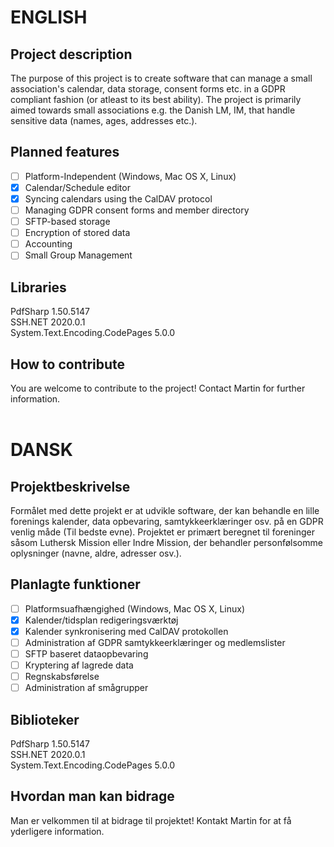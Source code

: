 # ENGLISH
## Project description
The purpose of this project is to create software that can manage a small association's calendar, data storage, consent forms etc. in a GDPR compliant fashion (or atleast to its best ability). The project is primarily aimed towards small associations e.g. the Danish LM, IM, that handle sensitive data (names, ages, addresses etc.).

## Planned features
- [ ] Platform-Independent (Windows, Mac OS X, Linux)
- [X] Calendar/Schedule editor
- [X] Syncing calendars using the CalDAV protocol
- [ ] Managing GDPR consent forms and member directory
- [ ] SFTP-based storage
- [ ] Encryption of stored data
- [ ] Accounting
- [ ] Small Group Management

## Libraries
PdfSharp 1.50.5147</br>
SSH.NET 2020.0.1</br>
System.Text.Encoding.CodePages 5.0.0

## How to contribute
You are welcome to contribute to the project!
Contact Martin for further information.
</br>
</br>
# DANSK
## Projektbeskrivelse
Formålet med dette projekt er at udvikle software, der kan behandle en lille forenings kalender, data opbevaring, samtykkeerklæringer osv. på en GDPR venlig måde (Til bedste evne). Projektet er primært beregnet til foreninger såsom Luthersk Mission eller Indre Mission, der behandler personfølsomme oplysninger (navne, aldre, adresser osv.).

## Planlagte funktioner
- [ ] Platformsuafhængighed (Windows, Mac OS X, Linux)
- [X] Kalender/tidsplan redigeringsværktøj
- [X] Kalender synkronisering med CalDAV protokollen
- [ ] Administration af GDPR samtykkeerklæringer og medlemslister
- [ ] SFTP baseret dataopbevaring
- [ ] Kryptering af lagrede data
- [ ] Regnskabsførelse
- [ ] Administration af smågrupper

## Biblioteker
PdfSharp 1.50.5147</br>
SSH.NET 2020.0.1</br>
System.Text.Encoding.CodePages 5.0.0

## Hvordan man kan bidrage
Man er velkommen til at bidrage til projektet!
Kontakt Martin for at få yderligere information.
